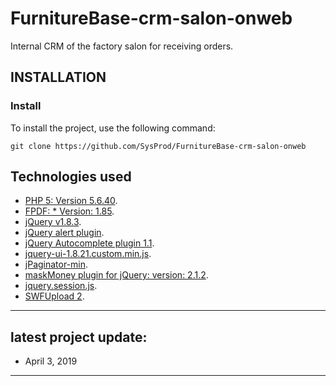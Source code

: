 FurnitureBase-crm-salon-onweb
==
Internal CRM of the factory salon for receiving orders.

INSTALLATION
------------

### Install

To install the project, use the following command:
~~~
git clone https://github.com/SysProd/FurnitureBase-crm-salon-onweb
~~~

## Technologies used

- [PHP 5: Version 5.6.40](https://www.php.net/ChangeLog-5.php).
- [FPDF: * Version: 1.85](https://github.com/Setasign/FPDF/blob/master/fpdf.php).
- [jQuery v1.8.3](https://blog.jquery.com/2010/02/19/jquery-142-released/).
- [jQuery alert plugin](https://github.com/luizinhoparreira/jQuery-Alert-Dialogs-Plugin).
- [jQuery Autocomplete plugin 1.1](https://github.com/agarzola/jQueryAutocompletePlugin).
- [jquery-ui-1.8.21.custom.min.js](https://gist.github.com/killerbytes/2894453).
- [jPaginator-min](https://github.com/remylab/jpaginator).
- [maskMoney plugin for jQuery: version: 2.1.2](http://plentz.github.com/jquery-maskmoney/).
- [jquery.session.js](https://github.com/AlexChittock/JQuery-Session-Plugin).
- [SWFUpload 2](https://astro.insma.urfu.ru/sites/all/modules/image_fupload/swfupload/Documentation/).


-------------------
## latest project update:

- April 3, 2019
-------------------